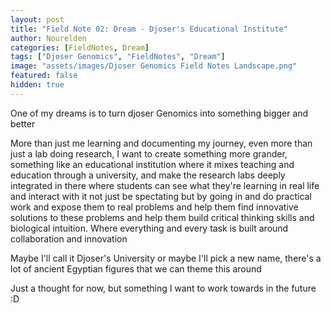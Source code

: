 ```yaml
---
layout: post
title: "Field Note 02: Dream - Djoser's Educational Institute"
author: Nourelden
categories: [FieldNotes, Dream]
tags: ["Djoser Genomics", "FieldNotes", "Dream"]
image: "assets/images/Djoser Genomics Field Notes Landscape.png"
featured: false
hidden: true
---
```


One of my dreams is to turn djoser Genomics into something bigger and better

More than just me learning and documenting my journey, even more than just a lab doing research, I want to create something more grander, something like an educational institution where it mixes teaching and education through a university, and make the research labs deeply integrated in there where students can see what they're learning in real life and interact with it not just be spectating but by going in and do practical work and expose them to real problems and help them find innovative solutions to these problems and help them build critical thinking skills and biological intuition. Where everything and every task is built around collaboration and innovation

Maybe I'll call it Djoser's University or maybe I'll pick a new name, there's a lot of ancient Egyptian figures that we can theme this around

Just a thought for now, but something I want to work towards in the future :D
